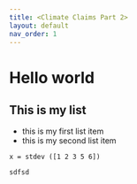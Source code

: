 ```yaml
---
title: <Climate Claims Part 2>
layout: default
nav_order: 1
---
```

# Hello world

## This is my list
* this is my first list item
* this is my second list item


``` 
x = stdev ([1 2 3 5 6])
```
```
sdfsd
```

